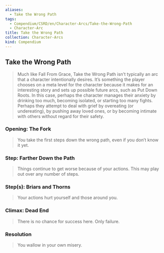 ```yaml
---
aliases:
  - Take the Wrong Path
tags:
  - Compendium/CSRD/en/Character-Arcs/Take-the-Wrong-Path
  - Character-Arc
title: Take the Wrong Path
collection: Character-Arcs
kind: Compendium
---
```

## Take the Wrong Path
>Much like Fall From Grace, Take the Wrong Path isn’t typically an arc that a character intentionally desires. It’s something the player chooses on a meta level for the character because it makes for an interesting story and sets up possible future arcs, such as Put Down Roots. In this case, perhaps the character manages their anxiety by drinking too much, becoming isolated, or starting too many fights. Perhaps they attempt to deal with grief by overeating (or undereating), by pushing away loved ones, or by becoming intimate with others without regard for their safety.

### Opening: The Fork
>You take the first steps down the wrong path, even if you don’t know it yet.

### Step: Farther Down the Path
>Things continue to get worse because of your actions. This may play out over any number of steps.
### Step(s): Briars and Thorns
>Your actions hurt yourself and those around you.
### Climax: Dead End 
>There is no chance for success here. Only failure.
### Resolution 
>You wallow in your own misery.